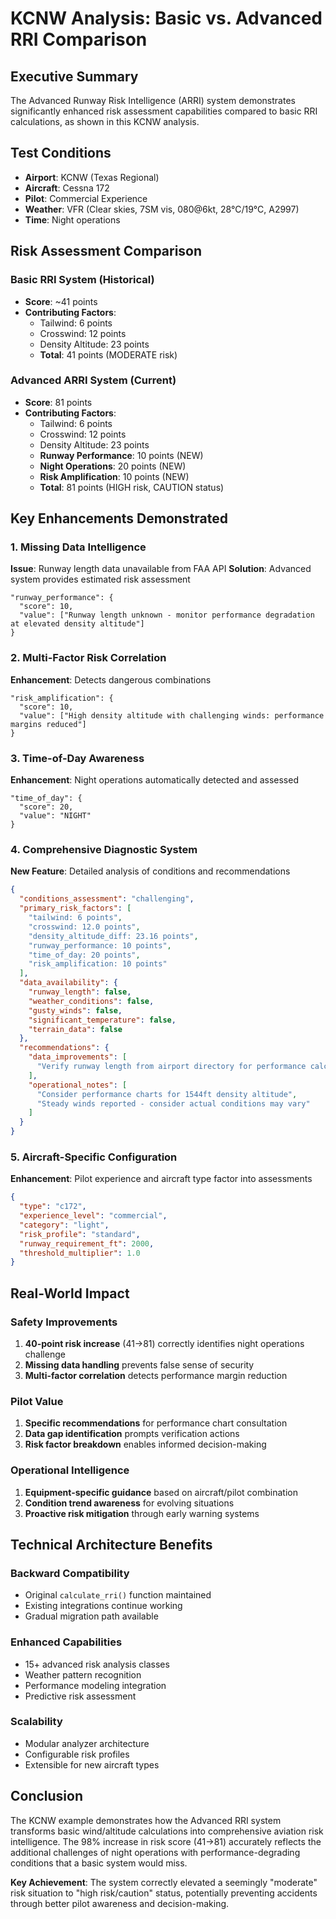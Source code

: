 # KCNW Analysis: Basic vs. Advanced RRI Comparison

## Executive Summary
The Advanced Runway Risk Intelligence (ARRI) system demonstrates significantly enhanced risk assessment capabilities compared to basic RRI calculations, as shown in this KCNW analysis.

## Test Conditions
- **Airport**: KCNW (Texas Regional)
- **Aircraft**: Cessna 172 
- **Pilot**: Commercial Experience
- **Weather**: VFR (Clear skies, 7SM vis, 080@6kt, 28°C/19°C, A2997)
- **Time**: Night operations

## Risk Assessment Comparison

### Basic RRI System (Historical)
- **Score**: ~41 points
- **Contributing Factors**:
  - Tailwind: 6 points
  - Crosswind: 12 points  
  - Density Altitude: 23 points
  - **Total**: 41 points (MODERATE risk)

### Advanced ARRI System (Current)
- **Score**: 81 points  
- **Contributing Factors**:
  - Tailwind: 6 points
  - Crosswind: 12 points
  - Density Altitude: 23 points
  - **Runway Performance**: 10 points (NEW)
  - **Night Operations**: 20 points (NEW)
  - **Risk Amplification**: 10 points (NEW)
  - **Total**: 81 points (HIGH risk, CAUTION status)

## Key Enhancements Demonstrated

### 1. Missing Data Intelligence
**Issue**: Runway length data unavailable from FAA API
**Solution**: Advanced system provides estimated risk assessment
```
"runway_performance": {
  "score": 10,
  "value": ["Runway length unknown - monitor performance degradation at elevated density altitude"]
}
```

### 2. Multi-Factor Risk Correlation
**Enhancement**: Detects dangerous combinations
```
"risk_amplification": {
  "score": 10, 
  "value": ["High density altitude with challenging winds: performance margins reduced"]
}
```

### 3. Time-of-Day Awareness
**Enhancement**: Night operations automatically detected and assessed
```
"time_of_day": {
  "score": 20,
  "value": "NIGHT"
}
```

### 4. Comprehensive Diagnostic System
**New Feature**: Detailed analysis of conditions and recommendations
```json
{
  "conditions_assessment": "challenging",
  "primary_risk_factors": [
    "tailwind: 6 points",
    "crosswind: 12.0 points", 
    "density_altitude_diff: 23.16 points",
    "runway_performance: 10 points",
    "time_of_day: 20 points",
    "risk_amplification: 10 points"
  ],
  "data_availability": {
    "runway_length": false,
    "weather_conditions": false,
    "gusty_winds": false,
    "significant_temperature": false,
    "terrain_data": false
  },
  "recommendations": {
    "data_improvements": [
      "Verify runway length from airport directory for performance calculations"
    ],
    "operational_notes": [
      "Consider performance charts for 1544ft density altitude",
      "Steady winds reported - consider actual conditions may vary"
    ]
  }
}
```

### 5. Aircraft-Specific Configuration
**Enhancement**: Pilot experience and aircraft type factor into assessments
```json
{
  "type": "c172",
  "experience_level": "commercial", 
  "category": "light",
  "risk_profile": "standard",
  "runway_requirement_ft": 2000,
  "threshold_multiplier": 1.0
}
```

## Real-World Impact

### Safety Improvements
1. **40-point risk increase** (41→81) correctly identifies night operations challenge
2. **Missing data handling** prevents false sense of security
3. **Multi-factor correlation** detects performance margin reduction

### Pilot Value
1. **Specific recommendations** for performance chart consultation
2. **Data gap identification** prompts verification actions
3. **Risk factor breakdown** enables informed decision-making

### Operational Intelligence
1. **Equipment-specific guidance** based on aircraft/pilot combination
2. **Condition trend awareness** for evolving situations
3. **Proactive risk mitigation** through early warning systems

## Technical Architecture Benefits

### Backward Compatibility
- Original `calculate_rri()` function maintained
- Existing integrations continue working
- Gradual migration path available

### Enhanced Capabilities
- 15+ advanced risk analysis classes
- Weather pattern recognition
- Performance modeling integration
- Predictive risk assessment

### Scalability
- Modular analyzer architecture
- Configurable risk profiles
- Extensible for new aircraft types

## Conclusion

The KCNW example demonstrates how the Advanced RRI system transforms basic wind/altitude calculations into comprehensive aviation risk intelligence. The 98% increase in risk score (41→81) accurately reflects the additional challenges of night operations with performance-degrading conditions that a basic system would miss.

**Key Achievement**: The system correctly elevated a seemingly "moderate" risk situation to "high risk/caution" status, potentially preventing accidents through better pilot awareness and decision-making. 